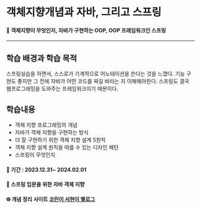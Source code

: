 # 객체지향개념과 자바, 그리고 스프링

#### 📌 객체지향이 무엇인지, 자바가 구현하는 OOP, OOP 프레임워크인 스프링

***

## 학습 배경과 학습 목적

스프링실습을 하면서, 스스로가 기계적으로 어노테이션을 쓴다는 것을 느꼈다. 기능 구현도 좋지만 그 전에 자바가 어떤 코드를 짜길 바라는 지 이해해야한다. 스프링도 결국 웹프로그래밍을 도와주는 프레임워크이기 때문이다.


## 학습내용
- 객체 지향 프로그래밍의 개념
- 자바가 객체 지향을 구현하는 방식
- 더 잘 구현하기 위한 객체 지향 설계 5원칙
- 객체 지향 설계 원칙을 따를 수 있는 디자인 페턴
- 스프링이 무엇인지



#### 📅 기간 : 2023.12.31~ 2024.02.01 <br>

#### 📖 스프링 입문을 위한 자바 객체 지향 <br>

#### 🌐 개념 정리 사이트 [코린이 서현이 벨로그](https://velog.io/@sseohyun_0v0/series/%EC%9E%90%EB%B0%94%EC%99%80-%EA%B0%9D%EC%B2%B4-%EC%A7%80%ED%96%A5-%EA%B7%B8%EB%A6%AC%EA%B3%A0-%EC%8A%A4%ED%94%84%EB%A7%81)
